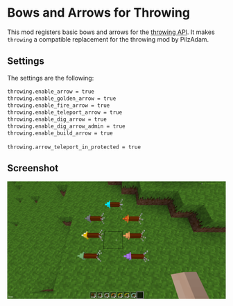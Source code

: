 # Bows and Arrows for Throwing

This mod registers basic bows and arrows for the [throwing API](https://github.com/MT-Eurythmia/throwing). It makes `throwing` a compatible replacement for the throwing mod by PilzAdam.

## Settings

The settings are the following:
```
throwing.enable_arrow = true
throwing.enable_golden_arrow = true
throwing.enable_fire_arrow = true
throwing.enable_teleport_arrow = true
throwing.enable_dig_arrow = true
throwing.enable_dig_arrow_admin = true
throwing.enable_build_arrow = true

throwing.arrow_teleport_in_protected = true
```

## Screenshot

![Screenshot](screenshot.png)
